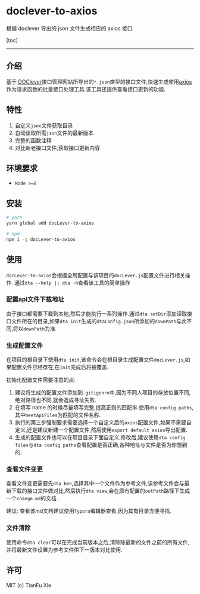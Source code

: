 # doclever-to-axios

根据 doclever 导出的 json 文件生成相应的 axios 接口

[toc]

---

## 介绍

基于 [DOClever](http://www.doclever.cn/controller/index/index.html)接口管理网站所导出的`*.json`类型的接口文件,快速生成使用[axios](https://github.com/axios/axios)作为请求函数的批量接口处理工具.该工具还提供查看接口更新的功能.

## 特性

1. 自定义`json`文件获取目录
2. 自动读取所需`json`文件的最新版本
4. 完整的函数注释
5. 对比新老接口文件,获取接口更新内容

## 环境要求

- `Node >=8`

## 安装

```bash
# yarn
yarn global add docLever-to-axios

# npm
npm i -g docLever-to-axios
```

## 使用

`docLever-to-axios`会根据全局配置与该项目的`docLever.js`配置文件进行相关操作. 通过`dta --help || dta -h`查看该工具的简单操作

### 配置api文件下载地址

由于接口都需要下载到本地,然后才能执行一系列操作.通过`dta setDir`添加读取接口文件所在的目录,如果`dta init`生成的`dtaConfig.json`所添加的`downPath`与此不同,将以`downPath`为准.

### 生成配置文件

在项目的根目录下使用`dta init`,该命令会在根目录生成配置文件`docLever.js`,如果配置文件已经存在,在`init`完成后将被覆盖.

初始化配置文件需要注意的点:

1. 建议将生成的配置文件添加到`.gitigonre`中,因为不同人项目的存放位置不同,绝对路径也不同,就会造成寻址失败.
2. 在填写 name 的时候尽量填写完整,提高正则的匹配率.使用`dta config paths`,其中`meetApiFiles`为匹配的文件名称.
3. 执行的第三步强制要求需要选择一个自定义后的`axios`配置文件,如果不需要自定义,还是建议新建一个配置文件,然后使用`export default axios`导出配置.
4. 生成的配置文件也可以在项目目录下面自定义,修改后,建议使用`dta config files`与`dta config paths`查看配置是否正确,各种地址与文件是否为你想到的.

### 查看文件变更

查看文件变更需要先`dta ben`,选择其中一个文件作为参考文件,该参考文件会与最新下载的接口文件做对比,然后执行`dta view`,会在原有配置的`outPath`路径下生成一个`change.md`的文档.

建议: 查看该md文档建议使用`Typora`编辑器查看,因为其有目录方便寻找.

### 文件清除

使用命令`dta clear`可以在完成当前版本之后,清除除最新的文件之前的所有文件,并将最新文件设置为参考文件供下一版本对比使用.

## 许可

MIT (c) TianFu Xie
